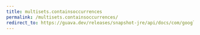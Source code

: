 ```yaml
---
title: multisets.containsoccurrences
permalink: /multisets.containsoccurrences/
redirect_to: https://guava.dev/releases/snapshot-jre/api/docs/com/google/common/collect/Multisets.html#containsOccurrences-com.google.common.collect.Multiset-com.google.common.collect.Multiset-
---
```

